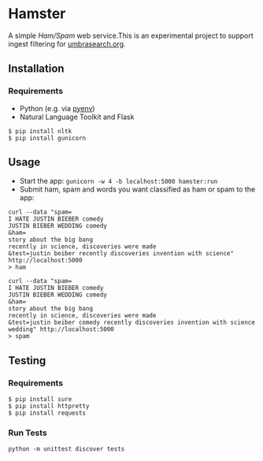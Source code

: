 # Hamster

A simple *Ham/Spam* web service.This is an experimental project to support ingest filtering for [umbrasearch.org](http://umbrasearch.org).

## Installation

### Requirements

* Python (e.g. via [pyenv](https://github.com/yyuu/pyenv))
* Natural Language Toolkit and Flask

```
$ pip install nltk
$ pip install gunicorn
```

## Usage

* Start the app: `gunicorn -w 4 -b localhost:5000 hamster:run`
* Submit ham, spam and words you want classified as ham or spam to the app:

```
curl --data "spam=
I HATE JUSTIN BIEBER comedy
JUSTIN BIEBER WEDDING comedy
&ham=
story about the big bang
recently in science, discoveries were made
&test=justin beiber recently discoveries invention with science" http://localhost:5000
> ham
```

```
curl --data "spam=
I HATE JUSTIN BIEBER comedy
JUSTIN BIEBER WEDDING comedy
&ham=
story about the big bang
recently in science, discoveries were made
&test=justin beiber comedy recently discoveries invention with science wedding" http://localhost:5000
> spam
```

## Testing

### Requirements

```
$ pip install sure
$ pip install httpretty
$ pip install requests
```
### Run Tests

`python -m unittest discover tests`